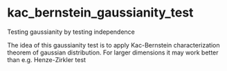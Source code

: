 # kac_bernstein_gaussianity_test
Testing gaussianity by testing independence

The idea of this gaussianity test is to apply Kac-Bernstein characterization theorem of gaussian distribution. For larger dimensions it may work better than e.g. Henze-Zirkler test
